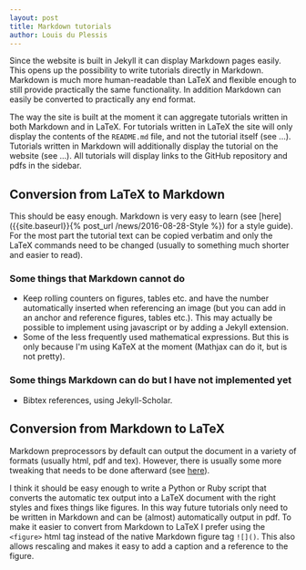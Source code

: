 ```yaml
---
layout: post
title: Markdown tutorials
author: Louis du Plessis
---
```


Since the website is built in Jekyll it can display Markdown pages easily. This opens up the possibility to write tutorials directly in Markdown. Markdown is much more human-readable than LaTeX and flexible enough to still provide practically the same functionality. In addition Markdown can easily be converted to practically any end format.

The way the site is built at the moment it can aggregate tutorials written in both Markdown and in LaTeX. For tutorials written in LaTeX the site will only display the contents of the `README.md` file, and not the tutorial itself (see ...). Tutorials written in Markdown will additionally display the tutorial on the website (see ...). All tutorials will display links to the GitHub repository and pdfs in the sidebar.

## Conversion from LaTeX to Markdown

This should be easy enough. Markdown is very easy to learn (see [here]({{site.baseurl}}{% post_url /news/2016-08-28-Style %}) for a style guide).
For the most part the tutorial text can be copied verbatim and only the LaTeX commands need to be changed (usually to something much shorter and easier to read). 


### Some things that Markdown cannot do
- Keep rolling counters on figures, tables etc. and have the number automatically inserted when referencing an image (but you can add in an anchor and reference figures, tables etc.). This may actually be possible to implement using javascript or by adding a Jekyll extension. 
- Some of the less frequently used mathematical expressions. But this is only because I'm using KaTeX at the moment (Mathjax can do it, but is not pretty). 


### Some things Markdown can do but I have not implemented yet
- Bibtex references, using Jekyll-Scholar.



## Conversion from Markdown to LaTeX
Markdown preprocessors by default can output the document in a variety of formats (usually html, pdf and tex). However, there is usually some more tweaking that needs to be done afterward (see [here](http://peterlu.github.io/2014/08/03/markdown_latex_pdf.html)).

I think it should be easy enough to write a Python or Ruby script that converts the automatic tex output into a LaTeX document with the right styles and fixes things like figures. In this way future tutorials only need to be written in Markdown and can be (almost) automatically output in pdf. To make it easier to convert from Markdown to LaTeX I prefer using the `<figure>` html tag instead of the native Markdown figure tag `![]()`. This also allows rescaling and makes it easy to add a caption and a reference to the figure. 



